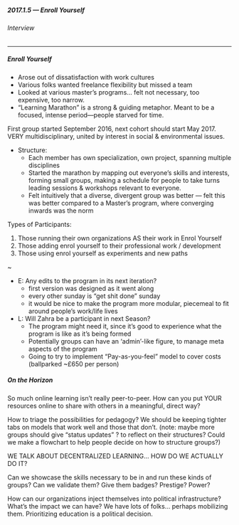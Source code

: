 ##### 2017.1.5 — Enroll Yourself
###### Interview

- - -

##### Enroll Yourself

- Arose out of dissatisfaction with work cultures
- Various folks wanted freelance flexibility but missed a team
- Looked at various master’s programs… felt not necessary, too expensive, too narrow. 
- “Learning Marathon” is a strong & guiding metaphor. Meant to be a focused, intense period—people starved for time. 

First group started September 2016, next cohort should start May 2017. VERY multidisciplinary, united by interest in social & environmental issues. 

- Structure:
	- Each member has own specialization, own project, spanning multiple disciplines
	- Started the marathon by mapping out everyone’s skills and interests, forming small groups, making a schedule for people to take turns leading sessions & workshops relevant to everyone. 
	- Felt intuitively that a diverse, divergent group was better — felt this was better compared to a Master’s program, where converging inwards was the norm

Types of Participants:
1. Those running their own organizations AS their work in Enrol Yourself
2. Those adding enrol yourself to their professional work / development
3. Those using enrol yourself as experiments and new paths

~

- E: Any edits to the program in its next iteration?
	- first version was designed as it went along
	- every other sunday is “get shit done” sunday
	- it would be nice to make the program more modular, piecemeal to fit around people’s work/life lives
- L: Will Zahra be a participant in next Season?
	- The program might need it, since it’s good to experience what the program is like as it’s being formed
	- Potentially groups can have an ‘admin’-like figure, to manage meta aspects of the program
	- Going to try to implement “Pay-as-you-feel” model to cover costs (ballparked ~£650 per person)

##### On the Horizon

So much online learning isn’t really peer-to-peer. How can you put YOUR resources online to share with others in a meaningful, direct way?

How to triage the possibilities for pedagogy? We should be keeping tighter tabs on models that work well and those that don’t. (note: maybe more groups should give “status updates” ? to reflect on their structures? Could we make a flowchart to help people decide on how to structure groups?)

WE TALK ABOUT DECENTRALIZED LEARNING… HOW DO WE ACTUALLY DO IT? 

Can we showcase the skills necessary to be in and run these kinds of groups? Can we validate them? Give them badges? Prestige? Power? 

How can our organizations inject themselves into political infrastructure? What’s the impact we can have?
We have lots of folks… perhaps mobilizing them.
Prioritizing education is a political decision. 
